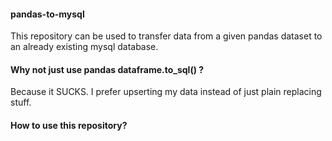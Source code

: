 #### pandas-to-mysql
This repository can be used to transfer data from a given pandas dataset to an already existing mysql database.

#### Why not just use pandas dataframe.to_sql() ?
Because it SUCKS. I prefer upserting my data instead of just plain replacing stuff.

#### How to use this repository?
